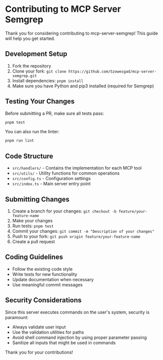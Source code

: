 # Contributing to MCP Server Semgrep

Thank you for considering contributing to mcp-server-semgrep! This guide will help you get started.

## Development Setup

1. Fork the repository
2. Clone your fork: `git clone https://github.com/Szowesgad/mcp-server-semgrep.git`
3. Install dependencies: `pnpm install`
4. Make sure you have Python and pip3 installed (required for Semgrep)

## Testing Your Changes

Before submitting a PR, make sure all tests pass:

```bash
pnpm test
```

You can also run the linter:

```bash
pnpm run lint
```

## Code Structure

- `src/handlers/` - Contains the implementation for each MCP tool
- `src/utils/` - Utility functions for common operations
- `src/config.ts` - Configuration settings
- `src/index.ts` - Main server entry point

## Submitting Changes

1. Create a branch for your changes: `git checkout -b feature/your-feature-name`
2. Make your changes
3. Run tests: `pnpm test`
4. Commit your changes: `git commit -m "Description of your changes"`
5. Push to your fork: `git push origin feature/your-feature-name`
6. Create a pull request

## Coding Guidelines

- Follow the existing code style
- Write tests for new functionality
- Update documentation when necessary
- Use meaningful commit messages

## Security Considerations

Since this server executes commands on the user's system, security is paramount:

- Always validate user input
- Use the validation utilities for paths
- Avoid shell command injection by using proper parameter passing
- Sanitize all inputs that might be used in commands

Thank you for your contributions!
